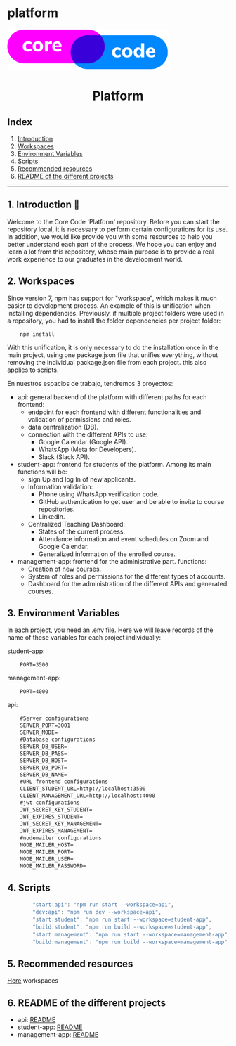# platform

<a href="https://www.core-code.io/">

![alt text](./src/images/logo.png 'corecodeio') </a>

<h1 align="center">Platform</h1>

## Index

1. [Introduction](#1-introduction)
2. [Workspaces](#2-workspaces)
3. [Environment Variables](#3-environment-variables)
4. [Scripts](#4-scripts)
5. [Recommended resources](#5-recommended-resources)
6. [README of the different projects](#6-readme-of-the-different-projects)

---

## 1. Introduction 🚀

Welcome to the Core Code 'Platform' repository. Before you can start the repository
local, it is necessary to perform certain configurations for its use. In addition, we would like
provide you with some resources to help you better understand each part of the process. We hope you can enjoy and learn a lot from this repository, whose main purpose is to provide a
real work experience to our graduates in the development world.

## 2. Workspaces

Since version 7, npm has support for "workspace", which makes it much easier to
development process. An example of this is unification when installing dependencies.
Previously, if multiple project folders were used in a repository, you had to install
the folder dependencies per project folder:

```
    npm install
```

With this unification, it is only necessary to do the installation once in the main project,
using one package.json file that unifies everything, without removing the individual package.json file from each project. this also applies to scripts.

En nuestros espacios de trabajo, tendremos 3 proyectos:

- api: general backend of the platform with different paths for each frontend:
    - endpoint for each frontend with different functionalities and validation of permissions and roles.
    - data centralization (DB).
    - connection with the different APIs to use:
        - Google Calendar (Google API).
        - WhatsApp (Meta for Developers).
        - Slack (Slack API).
-   student-app: frontend for students of the platform. Among its main functions will be:
    - sign Up and log In of new applicants.
    - Information validation:
        - Phone using WhatsApp verification code.
        - GitHub authentication to get user and be able to invite to course repositories.
        - LinkedIn.
    - Centralized Teaching Dashboard:
        - States of the current process.
        - Attendance information and event schedules on Zoom and Google Calendar.
        - Generalized information of the enrolled course.
-   management-app: frontend for the administrative part. functions:
    - Creation of new courses.
    - System of roles and permissions for the different types of accounts.
    - Dashboard for the administration of the different APIs and generated courses.

## 3. Environment Variables

In each project, you need an .env file. Here we will leave records of the name of these variables
for each project individually:

student-app:

```
    PORT=3500
```

management-app:

```
    PORT=4000
```

api:

```
    #Server configurations
    SERVER_PORT=3001
    SERVER_MODE=
    #Database configurations
    SERVER_DB_USER=
    SERVER_DB_PASS=
    SERVER_DB_HOST=
    SERVER_DB_PORT=
    SERVER_DB_NAME=
    #URL frontend configurations
    CLIENT_STUDENT_URL=http://localhost:3500
    CLIENT_MANAGEMENT_URL=http://localhost:4000
    #jwt configurations
    JWT_SECRET_KEY_STUDENT=
    JWT_EXPIRES_STUDENT=
    JWT_SECRET_KEY_MANAGEMENT=
    JWT_EXPIRES_MANAGEMENT=
    #nodemailer configurations
    NODE_MAILER_HOST=
    NODE_MAILER_PORT=
    NODE_MAILER_USER=
    NODE_MAILER_PASSWORD=
```

## 4. Scripts

```javascript
        "start:api": "npm run start --workspace=api",
        "dev:api": "npm run dev --workspace=api",
        "start:student": "npm run start --workspace=student-app",
        "build:student": "npm run build --workspace=student-app",
        "start:management": "npm run start --workspace=management-app",
        "build:management": "npm run build --workspace=management-app"
```

## 5. Recommended resources

[Here](https://www.youtube.com/watch?v=KEkRy4q_0oI) workspaces

## 6. README of the different projects

- api: [README](/api/README.md)
- student-app: [README](/student-app/README.md)
- management-app: [README](/management-app/README.md)